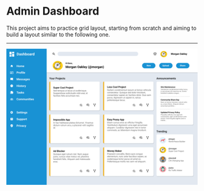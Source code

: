 # Admin Dashboard

This project aims to practice grid layout, starting from scratch and aiming to build a layout similar to the following one.

---
![Photo of the desired layout](./dashboard-project-desired.png)
